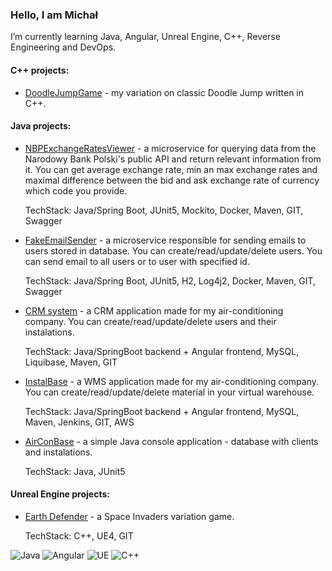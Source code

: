 ### Hello, I am Michał

I’m currently learning Java, Angular, Unreal Engine, C++, Reverse Engineering and DevOps.

#### C++ projects:
- [DoodleJumpGame](https://github.com/Dirtyloop/doodleJumpGame) - my variation on classic Doodle Jump written in C++.

#### Java projects:
- [NBPExchangeRatesViewer](https://github.com/Dirtyloop/NBPExchangeRatesViewer) - a microservice for querying data from the Narodowy Bank Polski's public API and return relevant information from it. You can get average exchange rate, min an max exchange rates and maximal difference between the bid and ask exchange rate of currency which code you provide.

  TechStack: Java/Spring Boot, JUnit5, Mockito, Docker, Maven, GIT, Swagger

- [FakeEmailSender](https://github.com/Dirtyloop/FakeEmailSender) - a microservice responsible for sending emails to users stored in database. You can create/read/update/delete users. You can send email to all users or to user with specified id.
  
  TechStack: Java/Spring Boot, JUnit5, H2, Log4j2, Docker, Maven, GIT, Swagger
  
  
- [CRM system](https://github.com/Dirtyloop/CRM_backend) - a CRM application made for my air-conditioning company. You can create/read/update/delete users and their instalations.

  TechStack: Java/SpringBoot backend + Angular frontend, MySQL, Liquibase, Maven, GIT
  
  
- [InstalBase](https://github.com/Dirtyloop/InstalBase) - a WMS application made for my air-conditioning company. You can create/read/update/delete material in your virtual warehouse.

  TechStack: Java/SpringBoot backend + Angular frontend, MySQL, Maven, Jenkins, GIT, AWS
  
  
- [AirConBase](https://github.com/Dirtyloop/AirConBase) - a simple Java console application - database with clients and instalations.

  TechStack: Java, JUnit5

  
#### Unreal Engine projects:
- [Earth Defender](https://github.com/Dirtyloop/earthdefender) - a Space Invaders variation game.

  TechStack: C++, UE4, GIT

![Java](https://img.shields.io/badge/java-%23ED8B00.svg?style=for-the-badge&logo=java&logoColor=white) ![Angular](https://img.shields.io/badge/angular-%23DD0031.svg?style=for-the-badge&logo=angular&logoColor=white) ![UE](https://img.shields.io/badge/Unreal%20Engine-0E1128.svg?style=for-the-badge&logo=Unreal-Engine&logoColor=white) ![C++](https://img.shields.io/badge/logo-C++-8A2BE2?logo=c++)

<!--
**Dirtyloop/Dirtyloop** is a ✨ _special_ ✨ repository because its `README.md` (this file) appears on your GitHub profile.

Here are some ideas to get you started:

- 🔭 I’m currently working on ...
- 🌱 I’m currently learning ...
- 👯 I’m looking to collaborate on ...
- 🤔 I’m looking for help with ...
- 💬 Ask me about ...
- 📫 How to reach me: ...
- 😄 Pronouns: ...
- ⚡ Fun fact: ...
-->

